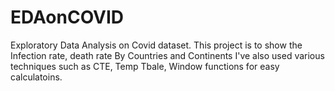 # EDAonCOVID
Exploratory Data Analysis on Covid dataset.
This project is to show the Infection rate, death rate By Countries and Continents
I've also used various techniques such as CTE, Temp Tbale, Window functions for easy calculatoins.

